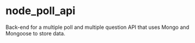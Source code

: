 # node_poll_api
Back-end for a multiple poll and multiple question API that uses Mongo and Mongoose to store data. 
